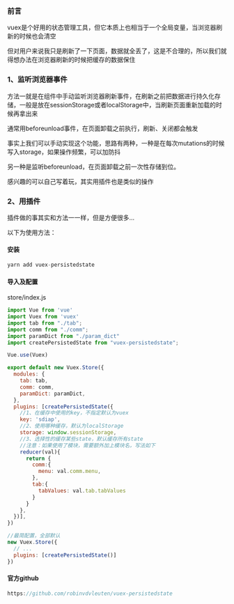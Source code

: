 ### 前言
vuex是个好用的状态管理工具，但它本质上也相当于一个全局变量，当浏览器刷新的时候也会清空

但对用户来说我只是刷新了一下页面，数据就全丢了，这是不合理的，所以我们就得想办法在浏览器刷新的时候把缓存的数据保住

### 1、监听浏览器事件

方法一就是在组件中手动监听浏览器刷新事件，在刷新之前把数据进行持久化存储，一般是放在sessionStorage或者localStorage中，当刷新页面重新加载的时候再拿出来

通常用beforeunload事件，在页面卸载之前执行，刷新、关闭都会触发

事实上我们可以手动实现这个功能，思路有两种，一种是在每次mutations的时候写入storage，如果操作频繁，可以加防抖

另一种是监听beforeunload，在页面卸载之前一次性存储到位。

感兴趣的可以自己写着玩，其实用插件也是类似的操作

### 2、用插件

插件做的事其实和方法一一样，但是方便很多...

以下为使用方法：
#### 安装

```js
yarn add vuex-persistedstate
```

#### 导入及配置
store/index.js

```js
import Vue from 'vue'
import Vuex from 'vuex'
import tab from "./tab";
import comm from "./comm";
import paramDict from "./param_dict"
import createPersistedState from "vuex-persistedstate";

Vue.use(Vuex)

export default new Vuex.Store({
  modules: {
    tab: tab,
    comm: comm,
    paramDict: paramDict,
  },
  plugins: [createPersistedState({
    //1、在缓存中使用的key，不指定默认为vuex
    key: 'sdiap',
    //2、使用哪种缓存，默认为localStorage
    storage: window.sessionStorage,
    //3、选择性的缓存某些state，默认缓存所有state
    //注意：如果使用了模块，需要额外加上模块名，写法如下
    reducer(val){
      return {
        comm:{
          menu: val.comm.menu,
        },
        tab:{
          tabValues: val.tab.tabValues
        }
      }
    },
  })],
})

//最简配置，全部默认
new Vuex.Store({
  // ...
  plugins: [createPersistedState()]
})
```
#### 官方github

```js
https://github.com/robinvdvleuten/vuex-persistedstate
```





